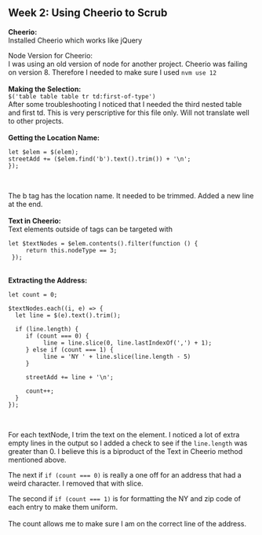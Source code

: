 ## Week 2: Using Cheerio to Scrub

<b>Cheerio:</b><br /> 
Installed Cheerio which works like jQuery

Node Version for Cheerio:</b><br /> 
I was using an old version of node for another project. Cheerio was failing on version 8. Therefore I needed to make sure I used 
`nvm use 12`
<br><br>
<b>Making the Selection:</b><br />
`$('table table table tr td:first-of-type')`<br>
After some troubleshooting I noticed that I needed the third nested table and first td. This is very perscriptive for this file only. Will not translate well to other projects.
<br><br>
<b>Getting the Location Name:</b><br />
```
let $elem = $(elem);
streetAdd += ($elem.find('b').text().trim()) + '\n';
});
```

<br>

The b tag has the location name. It needed to be trimmed. Added a new line at the end.
<br><br>
<b>Text in Cheerio:</b><br />
Text elements outside of tags can be targeted with<br>
```
let $textNodes = $elem.contents().filter(function () {
     return this.nodeType == 3;
 });
```
<br>
<b>Extracting the Address:</b><br />

```
let count = 0;

$textNodes.each((i, e) => {
  let line = $(e).text().trim();

  if (line.length) {
     if (count === 0) {
          line = line.slice(0, line.lastIndexOf(',') + 1);
     } else if (count === 1) {
          line = 'NY ' + line.slice(line.length - 5)
     }

     streetAdd += line + '\n';

     count++;
  }
});

```
<br>

For each textNode, I trim the text on the element. I noticed a lot of extra empty lines in the output so I added a check to see if the `line.length` was greater than 0. I believe this is a biproduct of the Text in Cheerio method mentioned above. <br>

The next if `if (count === 0)` is really a one off for an address that had a weird character. I removed that with slice. <br>

The second if `if (count === 1)` is for formatting the NY and zip code of each entry to make them uniform.<br>
<br>
The count allows me to make sure I am on the correct line of the address.





